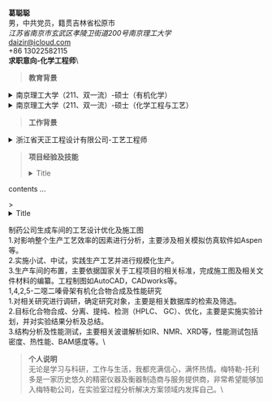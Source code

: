 **葛聪聪**\
男，中共党员，籍贯吉林省松原市\
*江苏省南京市玄武区孝陵卫街道200号南京理工大学*\
daizir@icloud.com\
+86 13022582115\
**求职意向-化学工程师**\
>**教育背景**
<details> <summary>南京理工大学（211、双一流）-硕士（有机化学）</summary>
2020-2023：研究有机化合物的合成及性能。在校与同学老师和睦相处，认真完成科研任务，以专业第一名获得学业一等奖学金，专利一篇（在审），第一作者SCI文章一篇（在审）。在实验室负责管理高效液相色谱仪。在校期间担任院研究生会副主席、主席，获得优秀研究生干部称号。
</details>
<details> <summary>南京理工大学（211、双一流）-硕士（化学工程与工艺）</summary>
2013-2017：在校与同学老师和睦相处，认真学习与工作，顺利申请校级科研项目资金并负责完成目标催化剂的生产工艺优化。
</details>

>**工作背景**
<details> <summary>浙江省天正工程设计有限公司-工艺工程师</summary>
以完成整个生产车间的交付为目标，与其他各专业协同，根据国家标准规范完成工程项目的工艺设计及优化，管道设备布置及施工图等。
</details>

>**项目经验及技能**
><details> <summary>Title</summary>
contents ...
</details>
><details> <summary>Title</summary>
contents ...
</details>

制药公司生成车间的工艺设计优化及施工图\
1.对影响整个生产工艺效率的因素进行分析，主要涉及相关模拟仿真软件如Aspen等。\
2.实施小试、中试，实践生产工艺并进行规模化生产。\
3.生产车间的布置，主要依据国家关于工程项目的相关标准，完成施工图及相关文件材料的编纂。工程制图如AutoCAD，CADworks等。\
1,4,2,5-二噁二嗪骨架有机化合物合成及性能研究\
1.对相关研究进行调研，确定研究对象，主要是相关数据库的检索及筛选。\
2.目标化合物合成、分离、提纯、检测（HPLC、 GC）、优化，主要是实施实验计划，并对实验结果分析及总结。\
3.结构分析及性能测试，主要相关波谱解析如IR、NMR、XRD等，性能测试包括密度、热性能、BAM感度等。\
>**个人说明**\
无论是学习与科研，工作与生活，我都充满信心，满怀热情。梅特勒-托利多是一家历史悠久的精密仪器及衡器制造商与服务提供商，非常希望能够加入梅特勒公司，在实验室过程分析解决方案领域内发挥自己。\  


